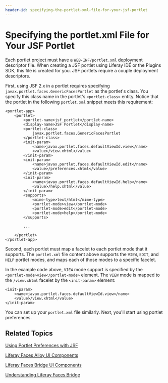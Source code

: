 ```yaml
---
header-id: specifying-the-portlet-xml-file-for-your-jsf-portlet
---
```


# Specifying the portlet.xml File for Your JSF Portlet

Each portlet project must have a `WEB-INF/portlet.xml` deployment descriptor
file. When creating a JSF portlet using Liferay IDE or the Plugins SDK, this
file is created for you. JSF portlets require a couple deployment descriptors. 

First, using JSF 2.x in a portlet requires specifying
`javax.portlet.faces.GenericFacesPortlet` as the portlet's class. You specify
this class name in the portlet's `<portlet-class>` entity. Notice that the
portlet in the following `portlet.xml` snippet meets this requirement: 

    <portlet-app>
        <portlet>
            <portlet-name>jsf_portlet</portlet-name>
            <display-name>JSF Portlet</display-name>
            <portlet-class>
                javax.portlet.faces.GenericFacesPortlet
            </portlet-class>
            <init-param>
                <name>javax.portlet.faces.defaultViewId.view</name>
                <value>/view.xhtml</value>
            </init-param>
            <init-param>
                <name>javax.portlet.faces.defaultViewId.edit</name>
                <value>/preferences.xhtml</value>
            </init-param>
            <init-param>
                <name>javax.portlet.faces.defaultViewId.help</name>
                <value>/help.xhtml</value>
            </init-param>
            <supports>
                <mime-type>text/html</mime-type>
                <portlet-mode>view</portlet-mode>
                <portlet-mode>edit</portlet-mode>
                <portlet-mode>help</portlet-mode>
            </supports>

            ...

        </portlet>
    </portlet-app>

Second, each portlet must map a facelet to each portlet mode that it supports.
The `portlet.xml` file content above supports the `VIEW`, `EDIT`, and `HELP`
portlet modes, and maps each of those modes to a specific facelet. 

In the example code above, `VIEW` mode support is specified by the
`<portlet-mode>view</portlet-mode>` element. The `VIEW` mode is mapped
to the `/view.xhtml` facelet by the `<init-param>` element:

    <init-param>
        <name>javax.portlet.faces.defaultViewId.view</name>
        <value>/view.xhtml</value>
    </init-param>

You can set up your `portlet.xml` file similarly. Next, you'll start using
portlet preferences. 

## Related Topics

[Using Portlet Preferences with JSF](/docs/6-2/tutorials/-/knowledge_base/t/using-portlet-preferences-with-jsf)

[Liferay Faces Alloy UI Components](/docs/6-2/tutorials/-/knowledge_base/t/liferay-faces-alloy-ui-components)

[Liferay Faces Bridge UI Components](/docs/6-2/tutorials/-/knowledge_base/t/liferay-faces-bridge-ui-components)

[Understanding Liferay Faces Bridge](/docs/6-2/tutorials/-/knowledge_base/t/understanding-liferay-faces-bridge)
